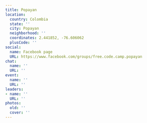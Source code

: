 ```yaml
---
title: Popayan
location:
  country: Colombia
  state: ''
  city: Popayan
  neighborhood: ''
  coordinates: 2.441852, -76.606062
  plusCode: ''
social:
  name: Facebook page
  URL: https://www.facebook.com/groups/free.code.camp.popayan
chat:
  name: ''
  URL: ''
event:
  name: ''
  URL: ''
leaders:
- name: ''
  URL: ''
photos:
  old: ''
  cover: ''
---
```

